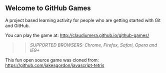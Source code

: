 ## Welcome to GitHub Games

A project based learning activity for people who are getting started with Git and GitHub.

You can play the game at: http://claudiumera.github.io/github-games/

>> _*SUPPORTED BROWSERS*: Chrome, Firefox, Safari, Opera and IE9+_

This fun open source game was cloned from: https://github.com/jakesgordon/javascript-tetris
